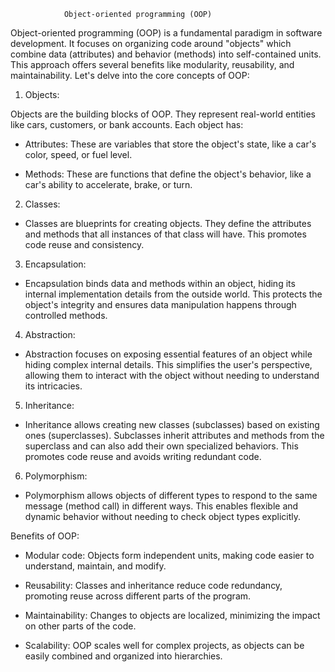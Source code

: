                 Object-oriented programming (OOP)

Object-oriented programming (OOP) is a fundamental paradigm in software development. It focuses on organizing code 
around "objects" which combine data (attributes) and behavior (methods) into self-contained units. This approach offers 
several benefits like modularity, reusability, and maintainability. Let's delve into the core concepts of OOP:

1. Objects:

Objects are the building blocks of OOP. They represent real-world entities like cars, customers, or bank accounts. 
Each object has:

* Attributes: These are variables that store the object's state, like a car's color, speed, or fuel level.

* Methods: These are functions that define the object's behavior, like a car's ability to accelerate, brake, or turn.

2. Classes:

* Classes are blueprints for creating objects. They define the attributes and methods that all instances of that class will have. 
This promotes code reuse and consistency.

3. Encapsulation:

* Encapsulation binds data and methods within an object, hiding its internal implementation details from the outside world. 
This protects the object's integrity and ensures data manipulation happens through controlled methods.

4. Abstraction:

* Abstraction focuses on exposing essential features of an object while hiding complex internal details. This simplifies 
the user's perspective, allowing them to interact with the object without needing to understand its intricacies.

5. Inheritance:

* Inheritance allows creating new classes (subclasses) based on existing ones (superclasses). Subclasses inherit 
attributes and methods from the superclass and can also add their own specialized behaviors. This promotes code reuse 
and avoids writing redundant code.

6. Polymorphism:

* Polymorphism allows objects of different types to respond to the same message (method call) in different ways. This enables flexible and dynamic behavior without needing to check object types explicitly.

Benefits of OOP:

* Modular code: Objects form independent units, making code easier to understand, maintain, and modify.

* Reusability: Classes and inheritance reduce code redundancy, promoting reuse across different parts of the program.

* Maintainability: Changes to objects are localized, minimizing the impact on other parts of the code.

* Scalability: OOP scales well for complex projects, as objects can be easily combined and organized into hierarchies.